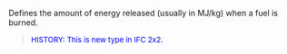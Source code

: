 ﻿Defines the amount of energy released (usually in MJ/kg) when a fuel is burned.

> <font color="#0000FF" size="-1">HISTORY: This is new type in IFC 2x2.</font>